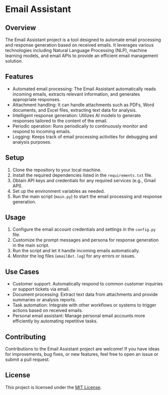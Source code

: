 # Email Assistant

## Overview

The Email Assistant project is a tool designed to automate email processing and response generation based on received emails. It leverages various technologies including Natural Language Processing (NLP), machine learning models, and email APIs to provide an efficient email management solution.

## Features

- Automated email processing: The Email Assistant automatically reads incoming emails, extracts relevant information, and generates appropriate responses.
- Attachment handling: It can handle attachments such as PDFs, Word documents, and Excel files, extracting text data for analysis.
- Intelligent response generation: Utilizes AI models to generate responses tailored to the content of the email.
- Periodic operation: Runs periodically to continuously monitor and respond to incoming emails.
- Logging: Keeps track of email processing activities for debugging and analysis purposes.

## Setup

1. Clone the repository to your local machine.
2. Install the required dependencies listed in the `requirements.txt` file.
3. Obtain API keys and credentials for any required services (e.g., Gmail API).
4. Set up the environment variables as needed.
5. Run the main script (`main.py`) to start the email processing and response generation.

## Usage

1. Configure the email account credentials and settings in the `config.py` file.
2. Customize the prompt messages and persona for response generation in the main script.
3. Run the script and let it handle incoming emails automatically.
4. Monitor the log files (`emailBot.log`) for any errors or issues.

## Use Cases

- Customer support: Automatically respond to common customer inquiries or support tickets via email.
- Document processing: Extract text data from attachments and provide summaries or analysis reports.
- Task automation: Integrate with other workflows or systems to trigger actions based on received emails.
- Personal email assistant: Manage personal email accounts more efficiently by automating repetitive tasks.

## Contributing

Contributions to the Email Assistant project are welcome! If you have ideas for improvements, bug fixes, or new features, feel free to open an issue or submit a pull request.

## License

This project is licensed under the [MIT License](LICENSE).

